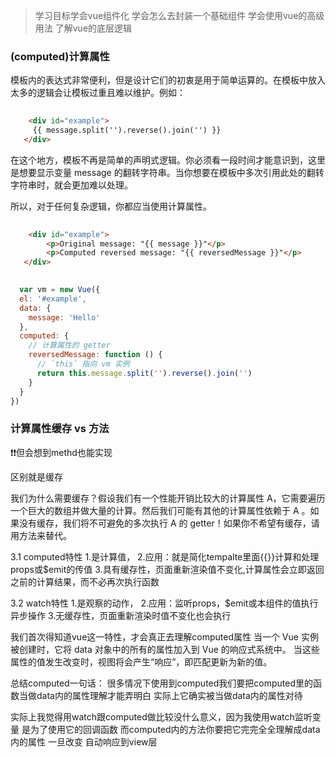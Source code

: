 > 学习目标学会vue组件化 学会怎么去封装一个基础组件 学会使用vue的高级用法 了解vue的底层逻辑

### (computed)计算属性

模板内的表达式非常便利，但是设计它们的初衷是用于简单运算的。在模板中放入太多的逻辑会让模板过重且难以维护。例如：

```HTML
    
    <div id="example">
     {{ message.split('').reverse().join('') }}
   </div>

```

在这个地方，模板不再是简单的声明式逻辑。你必须看一段时间才能意识到，这里是想要显示变量 message 的翻转字符串。当你想要在模板中多次引用此处的翻转字符串时，就会更加难以处理。

所以，对于任何复杂逻辑，你都应当使用计算属性。

```HTML
    
    <div id="example">
        <p>Original message: "{{ message }}"</p>
        <p>Computed reversed message: "{{ reversedMessage }}"</p>
   </div>

```
```javascript
  
  var vm = new Vue({
  el: '#example',
  data: {
    message: 'Hello'
  },
  computed: {
    // 计算属性的 getter
    reversedMessage: function () {
      // `this` 指向 vm 实例
      return this.message.split('').reverse().join('')
    }
  }
})

```

### 计算属性缓存 vs 方法
❗️❗️但会想到methd也能实现

区别就是缓存

我们为什么需要缓存？假设我们有一个性能开销比较大的计算属性 A，它需要遍历一个巨大的数组并做大量的计算。然后我们可能有其他的计算属性依赖于 A 。如果没有缓存，我们将不可避免的多次执行 A 的 getter！如果你不希望有缓存，请用方法来替代。

3.1 computed特性
1.是计算值，
2.应用：就是简化tempalte里面{{}}计算和处理props或$emit的传值
3.具有缓存性，页面重新渲染值不变化,计算属性会立即返回之前的计算结果，而不必再次执行函数

3.2 watch特性
1.是观察的动作，
2.应用：监听props，$emit或本组件的值执行异步操作
3.无缓存性，页面重新渲染时值不变化也会执行


我们首次得知道vue这一特性，才会真正去理解computed属性
 当一个 Vue 实例被创建时，它将 data 对象中的所有的属性加入到 Vue 的响应式系统中。
 当这些属性的值发生改变时，视图将会产生“响应”，即匹配更新为新的值。

 总结computed一句话：
 很多情况下使用到computed我们要把computed里的函数当做data内的属性理解才能弄明白  实际上它确实被当做data内的属性对待


实际上我觉得用watch跟computed做比较没什么意义，因为我使用watch监听变量 是为了使用它的回调函数 而computed内的方法你要把它完完全全理解成data内的属性
一旦改变 自动响应到view层
